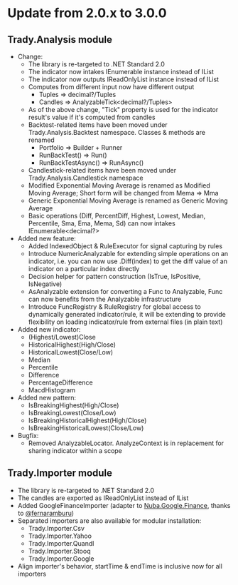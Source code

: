 # Update from 2.0.x to 3.0.0

## Trady.Analysis module
* Change: 
    * The library is re-targeted to .NET Standard 2.0
    * The indicator now intakes IEnumerable<T> instance instead of IList<T>
    * The indicator now outputs IReadOnlyList<T> instance instead of IList<T>
    * Computes from different input now have different output 
        * Tuples => decimal?/Tuples 
        * Candles => AnalyzableTick\<decimal?/Tuples>
    * As of the above change, "Tick" property is used for the indicator result's value if it's computed from candles
    * Backtest-related items have been moved under Trady.Analysis.Backtest namespace. Classes & methods are renamed
        * Portfolio => Builder + Runner
        * RunBackTest() => Run()
        * RunBackTestAsync() => RunAsync()
    * Candlestick-related items have been moved under Trady.Analysis.Candlestick namespace
    * Modified Exponential Moving Average is renamed as Modified Moving Average; Short form will be changed from Mema => Mma
    * Generic Exponential Moving Average is renamed as Generic Moving Average
    * Basic operations (Diff, PercentDiff, Highest, Lowest, Median, Percentile, Sma, Ema, Mema, Sd) can now intakes IEnumerable\<decimal?>
* Added new feature: 
    * Added IndexedObject & RuleExecutor for signal capturing by rules
    * Introduce NumericAnalyzable for extending simple operations on an indicator, i.e. you can now use .Diff(index) to get the diff value of an indicator on a particular index directly
    * Decision helper for pattern construction (IsTrue, IsPositive, IsNegative)
    * AsAnalyzable extension for converting a Func to Analyzable, Func can now benefits from the Analyzable infrastructure
    * Introduce FuncRegistry & RuleRegistry for global access to dynamically generated indicator/rule, it will be extending to provide flexibility on loading indicator/rule from external files (in plain text)
* Added new indicator: 
    * (Highest/Lowest)Close
    * HistoricalHighest(High/Close)
    * HistoricalLowest(Close/Low)
    * Median
    * Percentile
    * Difference
    * PercentageDifference
    * MacdHistogram
* Added new pattern: 
    * IsBreakingHighest(High/Close)
    * IsBreakingLowest(Close/Low)
    * IsBreakingHistoricalHighest(High/Close)
    * IsBreakingHistoricalLowest(Close/Low) 
* Bugfix: 
    * Removed AnalyzableLocator. AnalyzeContext is in replacement for sharing indicator within a scope

## Trady.Importer module
* The library is re-targeted to .NET Standard 2.0
* The candles are exported as IReadOnlyList<Candle> instead of IList<Candle>
* Added GoogleFinanceImporter (adapter to [Nuba.Google.Finance](https://github.com/nubasoftware/Nuba.Finance.Google), thanks to [@fernaramburu](https://github.com/fernaramburu))
* Separated importers are also available for modular installation:
    * Trady.Importer.Csv
    * Trady.Importer.Yahoo
    * Trady.Importer.Quandl
    * Trady.Importer.Stooq
    * Trady.Importer.Google
* Align importer's behavior, startTime & endTime is inclusive now for all importers
